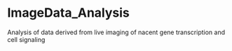 # ImageData_Analysis
Analysis of data derived from live imaging of nacent gene transcription and cell signaling 
